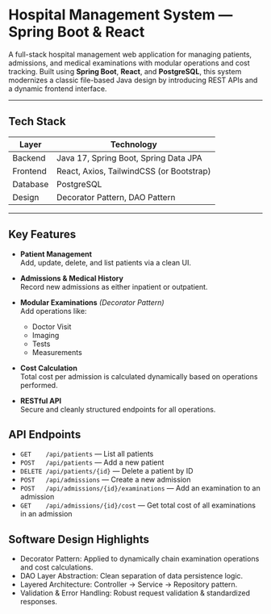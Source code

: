 # Hospital Management System — Spring Boot & React

A full-stack hospital management web application for managing patients, admissions, and medical examinations with modular operations and cost tracking. Built using **Spring Boot**, **React**, and **PostgreSQL**, this system modernizes a classic file-based Java design by introducing REST APIs and a dynamic frontend interface.

---

## Tech Stack

| Layer       | Technology                      |
|-------------|----------------------------------|
| Backend     | Java 17, Spring Boot, Spring Data JPA |
| Frontend    | React, Axios, TailwindCSS (or Bootstrap) |
| Database    | PostgreSQL                       |
| Design      | Decorator Pattern, DAO Pattern   |

---

## Key Features

- **Patient Management**  
  Add, update, delete, and list patients via a clean UI.

- **Admissions & Medical History**  
  Record new admissions as either inpatient or outpatient.

- **Modular Examinations** *(Decorator Pattern)*  
  Add operations like:
  - Doctor Visit
  - Imaging
  - Tests
  - Measurements

- **Cost Calculation**  
  Total cost per admission is calculated dynamically based on operations performed.

- **RESTful API**  
  Secure and cleanly structured endpoints for all operations.

## API Endpoints
- `GET    /api/patients` — List all patients  
- `POST   /api/patients` — Add a new patient  
- `DELETE /api/patients/{id}` — Delete a patient by ID  
- `POST   /api/admissions` — Create a new admission  
- `POST   /api/admissions/{id}/examinations` — Add an examination to an admission  
- `GET    /api/admissions/{id}/cost` — Get total cost of all examinations in an admission  


## Software Design Highlights
- Decorator Pattern: Applied to dynamically chain examination operations and cost calculations.
- DAO Layer Abstraction: Clean separation of data persistence logic.
- Layered Architecture: Controller → Service → Repository pattern.
- Validation & Error Handling: Robust request validation & standardized responses.
